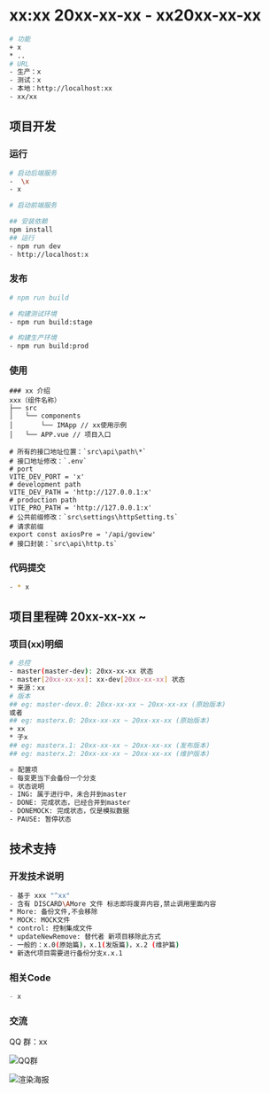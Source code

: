 <!--
 * @Descripttion: xx[xx] (xxxx-xx-xx ~ xxxx-xx-xx)
 * @version: 1.0.0
 * @Author: Kenny
 * @Date: 20xx-xx-xx 10:07:00
 * @LastEditors: ~
 * @LastEditTime: 2025-06-26 15:50:37
-->
# xx:xx 20xx-xx-xx - xx20xx-xx-xx

```bash
# 功能
+ x
* ..
# URL
- 生产：x
- 测试：x
- 本地：http://localhost:xx
- xx/xx
```

## 项目开发

### 运行

```bash
# 启动后端服务
-  \x
- x

# 启动前端服务

## 安装依赖
npm install
## 运行
- npm run dev
- http://localhost:x
```

### 发布

```bash
# npm run build

# 构建测试环境
- npm run build:stage

# 构建生产环境
- npm run build:prod
```

### 使用

```shell
### xx 介绍
xxx（组件名称）
├── src 
│   └── components
│       └── IMApp // xx使用示例
│   └── APP.vue // 项目入口

# 所有的接口地址位置：`src\api\path\*`
# 接口地址修改：`.env`
# port
VITE_DEV_PORT = 'x'
# development path
VITE_DEV_PATH = 'http://127.0.0.1:x'
# production path
VITE_PRO_PATH = 'http://127.0.0.1:x'
# 公共前缀修改：`src\settings\httpSetting.ts`
# 请求前缀
export const axiosPre = '/api/goview'
# 接口封装：`src\api\http.ts`
```

### 代码提交

```bash
- * x
```

## 项目里程碑 20xx-xx-xx ~

### 项目(xx)明细

```bash
# 总控
- master(master-dev): 20xx-xx-xx 状态
- master[20xx-xx-xx]: xx-dev[20xx-xx-xx] 状态
* 来源：xx
# 版本
## eg: master-devx.0: 20xx-xx-xx ~ 20xx-xx-xx (原始版本)
或者
## eg: masterx.0: 20xx-xx-xx ~ 20xx-xx-xx (原始版本)
+ xx
* 子x
## eg: masterx.1: 20xx-xx-xx ~ 20xx-xx-xx (发布版本)
## eg: masterx.2: 20xx-xx-xx ~ 20xx-xx-xx (维护版本)

⭐ 配置项
- 每变更当下会备份一个分支
⭐ 状态说明
- ING: 属于进行中，未合并到master
- DONE: 完成状态，已经合并到master
- DONEMOCK: 完成状态，仅是模拟数据
- PAUSE: 暂停状态
```

## 技术支持

### 开发技术说明

```bash
- 基于 xxx "^xx"
- 含有 DISCARD\AMore 文件 标志即将废弃内容,禁止调用里面内容
* More: 备份文件,不会移除
* MOCK: MOCK文件
* control: 控制集成文件
* updateNewRemove: 替代者 新项目移除此方式
- 一般的：x.0(原始篇)，x.1(发版篇)，x.2 (维护篇)
* 新迭代项目需要进行备份分支x.x.1
```

### 相关Code

```js
- x
```

### 交流

QQ 群：xx

![QQ群](x.png)

![渲染海报](x.png)
